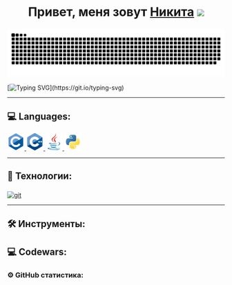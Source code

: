 <h1 align="center">Привет, меня зовут <a href="https://daniilshat.ru/" target="_blank">Никита</a> 
<img src="https://github.com/blackcater/blackcater/raw/main/images/Hi.gif" height="40"/></h1>
<h3 align="center"></h3>

<picture>
  <source
    media="(prefers-color-scheme: dark)"
    srcset="https://raw.githubusercontent.com/platane/snk/output/github-contribution-grid-snake-dark.svg"
  />
  <img
    alt="github contribution grid snake animation"
    src="https://raw.githubusercontent.com/platane/snk/output/github-contribution-grid-snake.svg"
  />
</picture>


[![Typing SVG](https://readme-typing-svg.herokuapp.com?font=Fira+Code&weight=800&size=30&pause=500&color=4991F7&multiline=true&random=false&width=1000&height=170&lines=%D0%A0%D0%B0%D0%B1%D0%BE%D1%82%D0%B0+%D0%B8%D0%B4%D0%B5%D1%82%2C+%D0%B8%2C+%D0%BA%D0%B0%D0%BA+%D0%BD%D0%B8+%D0%BA%D1%80%D1%83%D1%82%D0%B8%2C+;%D0%9C%D0%B5%D0%BD%D1%8F+%D0%B2+%D1%80%D0%B5%D0%BC%D0%B5%D1%81%D0%BB%D0%BE+%D0%BF%D0%BE%D1%81%D0%B2%D1%8F%D1%82%D1%8F%D1%82.+;%D0%9D%D0%B0+%D0%B4%D0%B6%D1%83%D0%BD%D0%B0+%D1%8F+%D0%B2%D1%8B%D0%B9%D0%B4%D1%83+%D0%B3%D0%BE%D0%B4%D0%B0%D0%BC+%D0%BA+%D1%82%D1%80%D0%B8%D0%B4%D1%86%D0%B0%D1%82%D0%B8%2C+;%D0%90+%D0%B2+%D1%81%D0%BE%D1%80%D0%BE%D0%BA+%D0%BF%D0%BE%D0%B9%D0%B4%D1%83+%D0%B2+%D0%B4%D0%B5%D1%82%D1%81%D0%BA%D0%B8%D0%B9+%D1%81%D0%B0%D0%B4.)](https://git.io/typing-svg)



---

## 💻 Languages:

<p align="left"> <a href="https://www.cprogramming.com/" target="_blank" rel="noreferrer"> <img src="https://raw.githubusercontent.com/devicons/devicon/master/icons/c/c-original.svg" alt="c" width="40" height="40"/> 
</a> <a href="https://www.w3schools.com/cpp/" target="_blank" rel="noreferrer"> <img src="https://raw.githubusercontent.com/devicons/devicon/master/icons/cplusplus/cplusplus-original.svg" alt="cplusplus" width="40" height="40"/> </a> <a href="https://www.java.com" target="_blank" rel="noreferrer"> <img src="https://raw.githubusercontent.com/devicons/devicon/master/icons/java/java-original.svg" alt="java" width="40" height="40"/> 
</a> <a href="https://www.python.org" target="_blank" rel="noreferrer"> <img src="https://raw.githubusercontent.com/devicons/devicon/master/icons/python/python-original.svg" alt="python" width="40" height="40"/> </a> </p>

---
## 💎 Технологии:
<h3 align="left"></h3>
</a> <a href="https://git-scm.com/" target="_blank" rel="noreferrer"> <img src="https://www.vectorlogo.zone/logos/git-scm/git-scm-icon.svg" alt="git" width="40" height="40"/></a>

---
## 🛠 Инструменты:


## 💻 Codewars:



### ⚙️ GitHub статистика:

 
